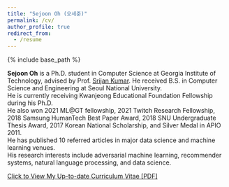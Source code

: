 ```yaml
---
title: "Sejoon Oh (오세준)"
permalink: /cv/
author_profile: true
redirect_from:
  - /resume
---
```


{% include base_path %}

**Sejoon Oh** is a Ph.D. student in Computer Science at Georgia Institute of Technology, advised by Prof. [Srijan Kumar](https://www.cc.gatech.edu/~srijan/).
He received B.S. in Computer Science and Engineering at Seoul National University.  
He is currently receiving Kwanjeong Educational Foundation Fellowship during his Ph.D.  
He also won 2021 ML@GT fellowship, 2021 Twitch Research Fellowship, 2018 Samsung HumanTech Best Paper Award, 2018 SNU Undergraduate Thesis Award, 2017 Korean National Scholarship, and Silver Medal in APIO 2011.  
He has published 10 referred articles in major data science and machine learning venues.  
His research interests include adversarial machine learning, recommender systems, natural language processing, and data science. 

[Click to View My Up-to-date Curriculum Vitae [PDF]](https://github.com/sejoonoh/sejoonoh.github.io/blob/master/files/CV_Sejoon_Oh_Latest.pdf)

<!-- <embed src="http://lantaoyu.com/files/lantaoyu_cv.pdf" width="650" height="1800" type='application/pdf'> -->
